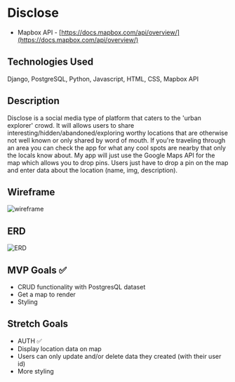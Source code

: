 # Disclose
- Mapbox API - [https://docs.mapbox.com/api/overview/](https://docs.mapbox.com/api/overview/)

## Technologies Used
Django, PostgreSQL, Python, Javascript, HTML, CSS, Mapbox API

## Description
Disclose is a social media type of platform that caters to the 'urban explorer' crowd. It will allows users to share interesting/hidden/abandoned/exploring worthy locations that are otherwise not well known or only shared by word of mouth. If you're traveling through an area you can check the app for what any cool spots are nearby that only the locals know about. My app will just use the Google Maps API for the map which allows you to drop pins. Users just have to drop a pin on the map and enter data about the location (name, img, description).


## Wireframe
![wireframe](https://github.com/JCollinJones25/disclose/blob/main/images/wireframe.png?raw=true)


## ERD
![ERD](https://github.com/JCollinJones25/disclose/blob/main/images/ERD.png?raw=true)


## MVP Goals ✅
- CRUD functionality with PostgresQL dataset
- Get a map to render 
- Styling

## Stretch Goals
- AUTH ✅
- Display location data on map
- Users can only update and/or delete data they created (with their user id)
- More styling



